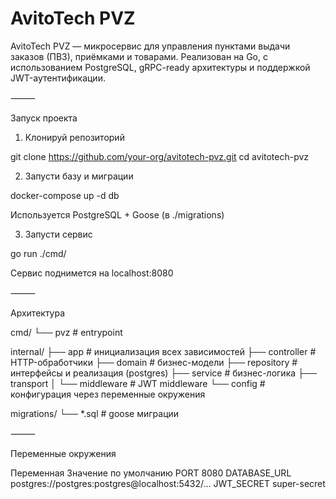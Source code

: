 # AvitoTech PVZ

AvitoTech PVZ — микросервис для управления пунктами выдачи заказов (ПВЗ), приёмками и товарами. Реализован на Go, с использованием PostgreSQL, gRPC-ready архитектуры и поддержкой JWT-аутентификации.

⸻

Запуск проекта

1. Клонируй репозиторий

git clone https://github.com/your-org/avitotech-pvz.git
cd avitotech-pvz

2. Запусти базу и миграции

docker-compose up -d db

Используется PostgreSQL + Goose (в ./migrations)

3. Запусти сервис

go run ./cmd/

Сервис поднимется на localhost:8080

⸻

Архитектура

cmd/
└── pvz            # entrypoint

internal/
├── app            # инициализация всех зависимостей
├── controller     # HTTP-обработчики
├── domain         # бизнес-модели
├── repository     # интерфейсы и реализация (postgres)
├── service        # бизнес-логика
├── transport
│   └── middleware # JWT middleware
└── config         # конфигурация через переменные окружения

migrations/
└── *.sql          # goose миграции

⸻

Переменные окружения

Переменная	Значение по умолчанию
PORT	8080
DATABASE_URL	postgres://postgres:postgres@localhost:5432/...
JWT_SECRET	super-secret